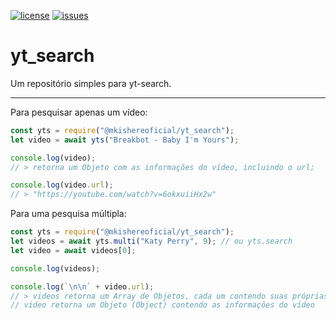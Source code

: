 [![license](https://img.shields.io/github/license/MKIsHereOficial/yt_search?label=license&style=for-the-badge)](https://github.com/MKIsHereOficial/yt_search/blob/main/LICENSE)
[![issues](https://img.shields.io/github/issues/MKIsHereOficial/yt_search?style=for-the-badge)](https://github.com/MKIsHereOficial/yt_search/issues)

# yt_search
Um repositório simples para yt-search.

--------------------------------------

Para pesquisar apenas um vídeo:
```js
const yts = require("@mkishereoficial/yt_search");
let video = await yts("Breakbot - Baby I'm Yours");

console.log(video);
// > retorna um Objeto com as informações do vídeo, incluindo o url;

console.log(video.url);
// > "https://youtube.com/watch?v=6okxuiiHx2w"
```


Para uma pesquisa múltipla:
```js
const yts = require("@mkishereoficial/yt_search");
let videos = await yts.multi("Katy Perry", 9); // ou yts.search
let video = await videos[0];

console.log(videos);

console.log(`\n\n` + video.url);
// > videos retorna um Array de Objetos, cada um contendo suas próprias informações. o limite que eu dei foi de 15, mas pode ser qualquer número o padrão é 5.
// video retorna um Objeto (Object) contendo as informações do vídeo
```
